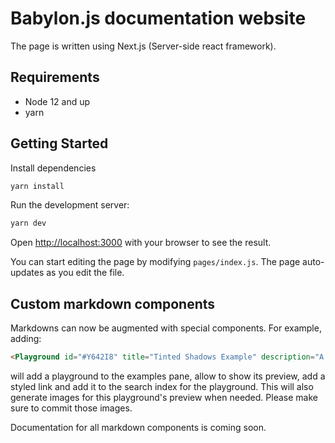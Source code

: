 # Babylon.js documentation website

The page is written using Next.js (Server-side react framework).

## Requirements

- Node 12 and up
- yarn

## Getting Started

Install dependencies

```bash
yarn install
```

Run the development server:

```bash
yarn dev
```

Open [http://localhost:3000](http://localhost:3000) with your browser to see the result.

You can start editing the page by modifying `pages/index.js`. The page auto-updates as you edit the file.

## Custom markdown components

Markdowns can now be augmented with special components. For example, adding:

```html
<Playground id="#Y642I8" title="Tinted Shadows Example" description="A Playground example of tinted shadows." />
```

will add a playground to the examples pane, allow to show its preview, add a styled link and add it to the search index for the playground. This will also generate images for this playground's preview when needed. Please make sure to commit those images.

Documentation for all markdown components is coming soon.

<!-- [![Powered by vercel](public/powered-by-vercel.svg?raw=true)](https://vercel.com/?utm_source=babylonjs&utm_campaign=oss) -->
